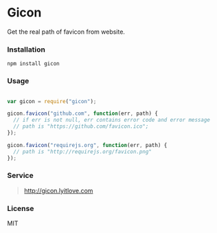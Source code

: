 # Gicon
Get the real path of favicon from website.

### Installation

    npm install gicon

### Usage

```javascript

var gicon = require("gicon");

gicon.favicon("github.com", function(err, path) {
  // if err is not null, err contains error code and error message
  // path is "https://github.com/favicon.ico";
});

gicon.favicon("requirejs.org", function(err, path) {
  // path is "http://requirejs.org/favicon.png"
});

```

### Service

> http://gicon.lyitlove.com

### License

MIT